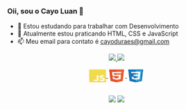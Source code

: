 ### Oii, sou o Cayo Luan 👋


- 🔭 Estou estudando para trabalhar com Desenvolvimento
- 🌱 Atualmente estou praticando HTML, CSS e JavaScript
- 📫 Meu email para contato é cayoduraes@gmail.com


<div align="center">
  <a href="https://github.com/Cayoluan">
  <img height="160em" src="https://github-readme-stats.vercel.app/api?username=Cayoluan&show_icons=true&theme=swift&include_all_commits=true&count_private=true"/>
  <img height="160em" src="https://github-readme-stats.vercel.app/api/top-langs/?username=Cayoluan&layout=compact&langs_count=7&theme=swift"/>
</div>
  
  <div align=center style="display: inline_block"><br>
  <img align="center" alt="Js" height="30" width="40" src="https://raw.githubusercontent.com/devicons/devicon/master/icons/javascript/javascript-plain.svg">
  <img align="center" alt="HTML" height="30" width="40" src="https://raw.githubusercontent.com/devicons/devicon/master/icons/html5/html5-original.svg">
  <img align="center" alt="CSS" height="30" width="40" src="https://raw.githubusercontent.com/devicons/devicon/master/icons/css3/css3-original.svg">
</div>

  ##
  
<div align=center> 
  <a href="https://instagram.com/cayoduraes" target="_blank"><img src="https://img.shields.io/badge/-Instagram-%23E4405F?style=for-the-badge&logo=instagram&logoColor=white" target="_blank"></a>
  <a href="https://www.linkedin.com/in/cayo-luan/" target="_blank"><img src="https://img.shields.io/badge/-LinkedIn-%230077B5?style=for-the-badge&logo=linkedin&logoColor=white" target="_blank"></a> 
 
</div>
